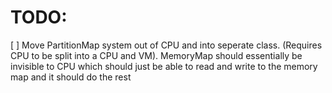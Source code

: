 # TODO:

[ ] Move PartitionMap system out of CPU and into seperate class. (Requires CPU to be split into a CPU and VM). MemoryMap should essentially be invisible to CPU which should just be able to read and write to the memory map and it should do the rest